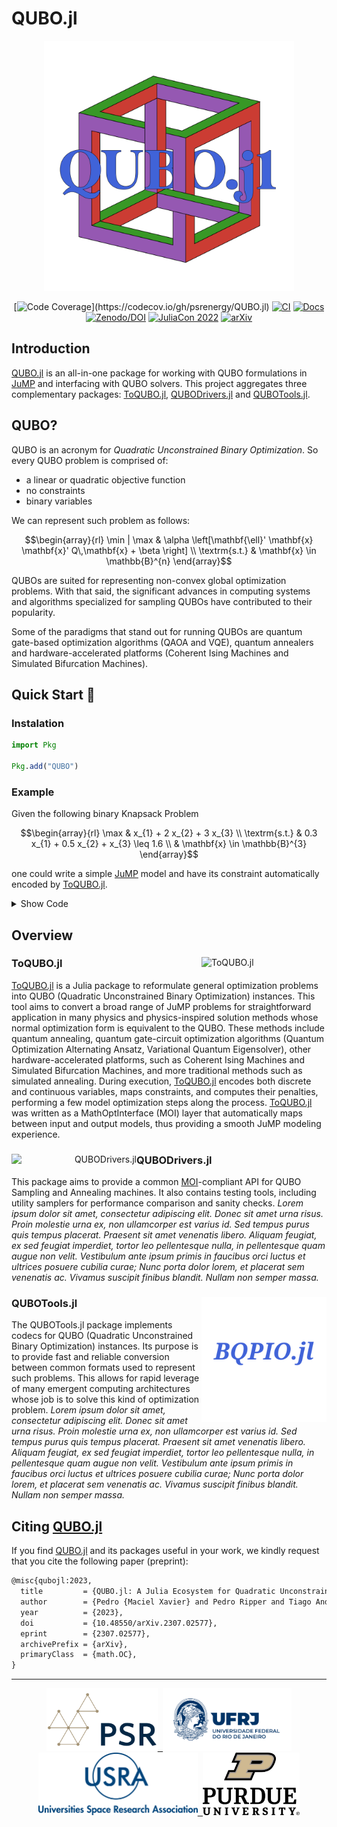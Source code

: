 # QUBO.jl

<div align="center">
<a href="/docs/src/assets/">
    <img src="/docs/src/assets/logo.svg" width=400px alt="QUBO.jl" />
</a>

[![Code Coverage](https://codecov.io/gh/psrenergy/QUBO.jl/branch/master/graph/badge.svg?token=ECM5OQ9T67")](https://codecov.io/gh/psrenergy/QUBO.jl)
[![CI](https://github.com/psrenergy/QUBO.jl/actions/workflows/ci.yml/badge.svg?branch=master)](https://github.com/psrenergy/QUBO.jl/actions/workflows/ci.yml)
[![Docs](https://img.shields.io/badge/docs-dev-blue.svg)](https://psrenergy.github.io/QUBO.jl/QUBO.jl/dev)
[![Zenodo/DOI](https://zenodo.org/badge/614041491.svg)](https://zenodo.org/badge/latestdoi/614041491)
[![JuliaCon 2022](https://img.shields.io/badge/JuliaCon-2022-9558b2)](https://www.youtube.com/watch?v=OTmzlTbqdNo)
[![arXiv](https://img.shields.io/badge/arXiv-2307.02577-b31b1b.svg)](https://arxiv.org/abs/2307.02577)
</div>

## Introduction

[QUBO.jl](https://github.com/psrenergy/QUBO.jl) is an all-in-one package for working with QUBO formulations in [JuMP](https://github.com/jump-dev/JuMP.jl) and interfacing with QUBO solvers. This project aggregates three complementary packages: [ToQUBO.jl](https://github.com/psrenergy/ToQUBO.jl), [QUBODrivers.jl](https://github.com/psrenergy/QUBODrivers.jl) and [QUBOTools.jl](https://github.com/psrenergy/QUBOTools.jl).

## QUBO?

QUBO is an acronym for *Quadratic Unconstrained Binary Optimization*. So every QUBO problem is comprised of:

- a linear or quadratic objective function
- no constraints
- binary variables

We can represent such problem as follows:

```math
\begin{array}{rl}
   \min | \max & \alpha \left[\mathbf{\ell}' \mathbf{x} \mathbf{x}' Q\,\mathbf{x} + \beta \right] \\
   \textrm{s.t.} & \mathbf{x} \in \mathbb{B}^{n}
\end{array}
```

QUBOs are suited for representing non-convex global optimization problems.
With that said, the significant advances in computing systems and algorithms specialized for sampling QUBOs have contributed to their popularity.

Some of the paradigms that stand out for running QUBOs are quantum gate-based optimization algorithms (QAOA and VQE), quantum annealers and hardware-accelerated platforms (Coherent Ising Machines and Simulated Bifurcation Machines).

## Quick Start 🚀

### Instalation

```julia
import Pkg

Pkg.add("QUBO")
```

### Example

Given the following binary Knapsack Problem

```math
\begin{array}{rl}
\max          & x_{1} + 2 x_{2} + 3 x_{3} \\
\textrm{s.t.} & 0.3 x_{1} + 0.5 x_{2} + x_{3} \leq 1.6 \\
              & \mathbf{x} \in \mathbb{B}^{3}
\end{array}
```

one could write a simple [JuMP](https://jump.dev) model and have its constraint automatically encoded by [ToQUBO.jl](https://github.com/psrenergy/ToQUBO.jl).

<details>
    <summary>Show Code</summary>

```julia
using JuMP
using QUBO

model = Model(() -> ToQUBO.Optimizer(ExactSampler.Optimizer))

@variable(model, x[1:3], Bin)
@objective(model, Max, x[1] + 2 * x[2] + 3 * x[3])
@constraint(model, 0.3 * x[1] + 0.5 * x[2] + x[3] <= 1.6)

optimize!(model)

for i = 1:result_count(model)
    xi = value.(x, result = i)
    yi = objective_value(model, result = i)

    println("x: ", xi, "; cost = ", yi)
end
```

</details>

## Overview

<div align="left">
<a href="https://github.com/psrenergy/ToQUBO.jl">
<img width="200px" src="https://raw.githubusercontent.com/psrenergy/ToQUBO.jl/master/docs/src/assets/logo.svg" alt="ToQUBO.jl" align="right" />
</a>
<div align="left">

### ToQUBO.jl

[ToQUBO.jl](https://github.com/psrenergy/ToQUBO.jl) is a Julia package to reformulate general optimization problems into QUBO (Quadratic Unconstrained Binary Optimization) instances.
This tool aims to convert a broad range of JuMP problems for straightforward application in many physics and physics-inspired solution methods whose normal optimization form is equivalent to the QUBO.
These methods include quantum annealing, quantum gate-circuit optimization algorithms (Quantum Optimization Alternating Ansatz, Variational Quantum Eigensolver), other hardware-accelerated platforms, such as Coherent Ising Machines and Simulated Bifurcation Machines, and more traditional methods such as simulated annealing.
During execution, [ToQUBO.jl](https://github.com/psrenergy/ToQUBO.jl) encodes both discrete and continuous variables, maps constraints, and computes their penalties, performing a few model optimization steps along the process.
[ToQUBO.jl](https://github.com/psrenergy/ToQUBO.jl) was written as a MathOptInterface (MOI) layer that automatically maps between input and output models, thus providing a smooth JuMP modeling experience.

<div>
</div>

<div align="right">
<a href="https://github.com/psrenergy/QUBODrivers.jl">
    <img width="200px" src="https://raw.githubusercontent.com/psrenergy/QUBODrivers.jl/master/docs/src/assets/logo.svg" alt="QUBODrivers.jl" align="left" />
</a>
<div align="left">

### QUBODrivers.jl

This package aims to provide a common [MOI](https://github.com/jump-dev/MathOptInterface.jl)-compliant API for QUBO Sampling and Annealing machines.
It also contains testing tools, including utility samplers for performance comparison and sanity checks.
*Lorem ipsum dolor sit amet, consectetur adipiscing elit. Donec sit amet urna risus. Proin molestie urna ex, non ullamcorper est varius id. Sed tempus purus quis tempus placerat. Praesent sit amet venenatis libero. Aliquam feugiat, ex sed feugiat imperdiet, tortor leo pellentesque nulla, in pellentesque quam augue non velit. Vestibulum ante ipsum primis in faucibus orci luctus et ultrices posuere cubilia curae; Nunc porta dolor lorem, et placerat sem venenatis ac. Vivamus suscipit finibus blandit. Nullam non semper massa.*

<div>
</div>

<div align="left">
<a href="https://github.com/psrenergy/QUBOTools.jl">
    <img width="200px" src="https://raw.githubusercontent.com/psrenergy/QUBOTools.jl/main/docs/src/assets/logo.svg" alt="QUBOTools.jl" align="right" />
</a>
</a>
<div align="left">

### QUBOTools.jl

The QUBOTools.jl package implements codecs for QUBO (Quadratic Unconstrained Binary Optimization) instances. Its purpose is to provide fast and reliable conversion between common formats used to represent such problems. This allows for rapid leverage of many emergent computing architectures whose job is to solve this kind of optimization problem.
*Lorem ipsum dolor sit amet, consectetur adipiscing elit. Donec sit amet urna risus. Proin molestie urna ex, non ullamcorper est varius id. Sed tempus purus quis tempus placerat. Praesent sit amet venenatis libero. Aliquam feugiat, ex sed feugiat imperdiet, tortor leo pellentesque nulla, in pellentesque quam augue non velit. Vestibulum ante ipsum primis in faucibus orci luctus et ultrices posuere cubilia curae; Nunc porta dolor lorem, et placerat sem venenatis ac. Vivamus suscipit finibus blandit. Nullam non semper massa.*

<div>
</div>

## Citing [QUBO.jl](https://github.com/psrenergy/QUBO.jl)

If you find [QUBO.jl](https://github.com/psrenergy/QUBO.jl) and its packages useful in your work, we kindly request that you cite the following paper (preprint):

```tex
@misc{qubojl:2023,
  title         = {QUBO.jl: A Julia Ecosystem for Quadratic Unconstrained Binary Optimization}, 
  author        = {Pedro {Maciel Xavier} and Pedro Ripper and Tiago Andrade and Joaquim {Dias Garcia} and Nelson Maculan and David E. {Bernal Neira}},
  year          = {2023},
  doi           = {10.48550/arXiv.2307.02577},
  eprint        = {2307.02577},
  archivePrefix = {arXiv},
  primaryClass  = {math.OC},
}
```

---

<div align="center">
    <a href="https://psr-inc.com">
    <kbd>
    <picture>
      <source media="(prefers-color-scheme: dark)" srcset="/docs/src/assets/psr-logo-dark.png">
      <img alt="PSR Energy" height="100px" src="/docs/src/assets/psr-logo-light.png">
    </picture>
    </kbd>
    </a>
    <a href="https://ufrj.br">
    <kbd>
    <picture>
      <source media="(prefers-color-scheme: dark)" srcset="/docs/src/assets/ufrj-logo-dark.svg">
      <img alt="Universidade Federal do Rio de Janeiro" height="100px" src="/docs/src/assets/ufrj-logo-light.svg">
    </picture>
    </kbd>
    </a>
    <a href="https://purdue.edu">
    <kbd>
    <picture>
      <source media="(prefers-color-scheme: dark)" srcset="/docs/src/assets/usra-logo-dark.png">
      <img alt="University Space Research Association" height="100px" src="/docs/src/assets/usra-logo-light.png">
    </picture>
    </kbd>
    </a>
    <a href="https://purdue.edu">
    <kbd>
    <picture>
      <source media="(prefers-color-scheme: dark)" srcset="/docs/src/assets/purdue-logo-dark.svg">
      <img alt="Purdue University" height="100px" src="/docs/src/assets/purdue-logo-light.svg">
    </picture>
    </kbd>
    </a>
</div>
